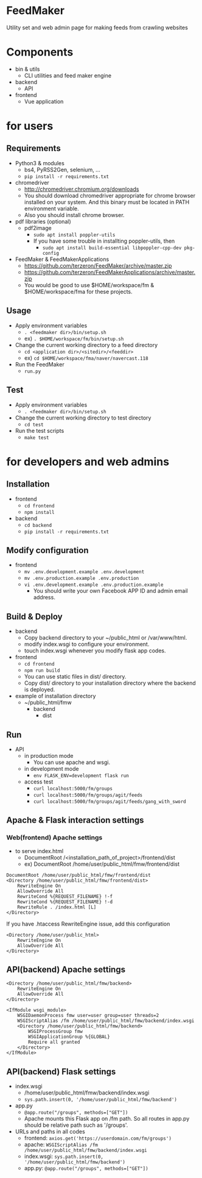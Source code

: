 # FeedMaker

Utility set and web admin page for making feeds from crawling websites

# Components
* bin & utils
  * CLI utilities and feed maker engine
* backend
  * API
* frontend
  * Vue application

# for users

## Requirements

* Python3 & modules
  * bs4, PyRSS2Gen, selenium, ...
  * `pip install -r requirements.txt`
* chromedriver
  * http://chromedriver.chromium.org/downloads
  * You should download chromedriver appropriate for chrome browser installed on your system. And this binary must be located in PATH environment variable.
  * Also you should install chrome browser.
* pdf libraries (optional)
  * pdf2image
    * `sudo apt install poppler-utils`
    * If you have some trouble in installting poppler-utils, then
        * `sudo apt install build-essential libpoppler-cpp-dev pkg-config`
* FeedMaker & FeedMakerApplications
  * https://github.com/terzeron/FeedMaker/archive/master.zip
  * https://github.com/terzeron/FeedMakerApplications/archive/master.zip
  * You would be good to use $HOME/workspace/fm & $HOME/workspace/fma for these projects.
  
## Usage

* Apply environment variables
  * `. <feedmaker dir>/bin/setup.sh`
  * ex) `. $HOME/workspace/fm/bin/setup.sh`
* Change the current working directory to a feed directory
  * `cd <application dir>/<sitedir>/<feeddir>`
  * ex) `cd $HOME/workspace/fma/naver/navercast.118`
* Run the FeedMaker
  * `run.py`

## Test

* Apply environment variables 
  * `. <feedmaker dir>/bin/setup.sh`
* Change the current working directory to test directory
  * `cd test`
* Run the test scripts
  * `make test`

# for developers and web admins

## Installation
* frontend
  * `cd frontend`
  * `npm install`
* backend
  * `cd backend`
  * `pip install -r requirements.txt`

## Modify configuration
* frontend
  * `mv .env.development.example .env.development`
  * `mv .env.production.example .env.production`
  * `vi .env.development.example .env.production.example`
    * You should write your own Facebook APP ID and admin email address.

## Build & Deploy
* backend
  * Copy backend directory to your ~/public_html or /var/www/html.
  * modify index.wsgi to configure your environment.
  * touch index.wsgi whenever you modify flask app codes.
* frontend
  * `cd frontend`
  * `npm run build`
  * You can use static files in dist/ directory.
  * Copy dist/ directory to your installation directory where the backend is deployed.
* example of installation directory
  * ~/public_html/fmw
    * backend
      * dist

## Run
* API
  * in production mode
    * You can use apache and wsgi.
  * in development mode
    * `env FLASK_ENV=development flask run`
  * access test
    * `curl localhost:5000/fm/groups`
    * `curl localhost:5000/fm/groups/agit/feeds`
    * `curl localhost:5000/fm/groups/agit/feeds/gang_with_sword`

## Apache & Flask interaction settings

### Web(frontend) Apache settings
* to serve index.html
  * DocumentRoot /<installation_path_of_project>/frontend/dist
  * ex) DocumentRoot /home/user/public_html/fmw/frontend/dist
```
DocumentRoot /home/user/public_html/fmw/frontend/dist
<Directory /home/user/public_html/fmw/frontend/dist>
    RewriteEngine On
    AllowOverride All
    RewriteCond %{REQUEST_FILENAME} !-f
    RewriteCond %{REQUEST_FILENAME} !-d
    RewriteRule . /index.html [L]
</Directory>
```

If you have .htaccess RewriteEngine issue, add this configuration
```
<Directory /home/user/public_html>
    RewriteEngine On
    AllowOverride All
</Directory>
``` 

## API(backend) Apache settings
```
<Directory /home/user/public_html/fmw/backend>
    RewriteEngine On
    AllowOverride All
</Directory>

<IfModule wsgi_module>
    WSGIDaemonProcess fmw user=user group=user threads=2
    WSGIScriptAlias /fm /home/user/public_html/fmw/backend/index.wsgi
    <Directory /home/user/public_html/fmw/backend>
        WSGIProcessGroup fmw
        WSGIApplicationGroup %{GLOBAL}
        Require all granted
    </Directory>
</IfModule>
```

## API(backend) Flask settings
* index.wsgi
  * /home/user/public_html/fmw/backend/index.wsgi
  * `sys.path.insert(0, '/home/user/public_html/fmw/backend')`
* app.py
  * `@app.route("/groups", methods=["GET"])`
  * Apache mounts this Flask app on /fm path. So all routes in app.py should be relative path such as '/groups'.
* URLs and paths in all codes
  * frontend: `axios.get('https://userdomain.com/fm/groups')`
  * apache: `WSGIScriptAlias /fm /home/user/public_html/fmw/backend/index.wsgi`
  * index.wsgi: `sys.path.insert(0, '/home/user/public_html/fmw/backend')`
  * app.py: `@app.route("/groups", methods=["GET"])`
